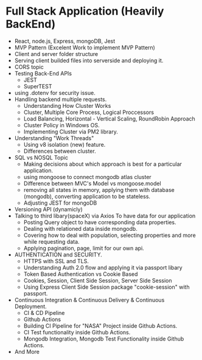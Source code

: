 # Full Stack Application (Heavily BackEnd)

- React, node.js, Express, mongoDB, Jest
- MVP Pattern (Excelent Work to implement MVP Pattern)
- Client and server folder structure
- Serving client builded files into serverside and deploying it.
- CORS topic
- Testing Back-End APIs
  - JEST
  - SuperTEST
- using .dotenv for security issue.
- Handling backend multiple requests.
  - Understanding How Cluster Works
  - Cluster, Multiple Core Process, Logical Proccessors
  - Load Balancing, Horizontal - Vertical Scaling, RoundRobin Approach
  - Cluster Policy in Windows OS.
  - Implementing Cluster via PM2 library.
- Understanding "Work Threads"
  - Using v8 isolation (new) feature.
  - Differences between cluster.
- SQL vs NOSQL Topic
  - Making decisions about which approach is best for a particular application.
  - using mongoose to connect mongodb atlas cluster
  - Difference between MVC's Model vs mongoose.model
  - removing all states in memory, applying them with database (mongodb), converting application to be stateless.
  - Adjusting JEST for mongoDB
- Versioning API (dynamicly)
- Talking to third libary(spaceX) via Axios To have data for our application
  - Posting Query object to have corresponding data properties.
  - Dealing with relationed data inside mongodb.
  - Covering how to deal with population, selecting properties and more while requesting data.
  - Applying pagination, page, limit for our own api.
- AUTHENTICATION and SECURITY.
  - HTTPS with SSL and TLS.
  - Understanding Auth 2.0 flow and applying it via passport libary
  - Token Based Authentication vs Cookie Based
  - Cookies, Session, Client Side Session, Server Side Session
  - Using Express Client Side Session package "cookie-session" with passport.
- Continuous Integration & Continuous Delivery & Continuous Deployment.
  - CI & CD Pipeline
  - Github Actions
  - Building CI Pipeline for "NASA" Project inside Github Actions.
  - CI Test functionality inside Github Actions.
  - Mongodb Integration, Mongodb Test Functionality inside Github Actions.
- And More
